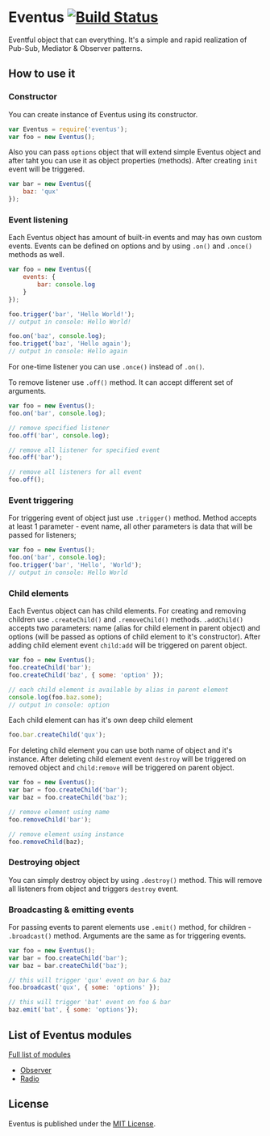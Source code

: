 # Eventus [![Build Status](https://api.travis-ci.org/makzimko/eventus.svg?branch=master)](https://api.travis-ci.org/makzimko/eventus.svg?branch=tests)
Eventful object that can everything.
It's a simple and rapid realization of Pub-Sub, Mediator & Observer patterns.

## How to use it

### Constructor

You can create instance of Eventus using its constructor.
```javascript
var Eventus = require('eventus');
var foo = new Eventus();
```
Also you can pass `options` object that will extend simple Eventus object and after taht you can use it as object properties (methods).
After creating `init` event will be triggered.
```javascript
var bar = new Eventus({
	baz: 'qux'
});
```
### Event listening
Each Eventus object has amount of built-in events and may has own custom events.
Events can be defined on options and by using `.on()` and `.once()` methods as well.
```javascript
var foo = new Eventus({
    events: {
        bar: console.log
    }
});

foo.trigger('bar', 'Hello World!');
// output in console: Hello World!

foo.on('baz', console.log);
foo.trigget('baz', 'Hello again');
// output in console: Hello again

```
For one-time listener you can use `.once()` instead of `.on()`.

To remove listener use `.off()` method. It can accept different set of arguments.
```javascript
var foo = new Eventus();
foo.on('bar', console.log);

// remove specified listener
foo.off('bar', console.log);

// remove all listener for specified event
foo.off('bar');

// remove all listeners for all event
foo.off();
```

### Event triggering
For triggering event of object just use `.trigger()` method. Method accepts at least 1 parameter - event name, all other parameters is data that will be passed for listeners;
```javascript
var foo = new Eventus();
foo.on('bar', console.log);
foo.trigger('bar', 'Hello', 'World');
// output in console: Hello World
```

### Child elements
Each Eventus object can has child elements. For creating and removing children use `.createChild()` and `.removeChild()` methods.
`.addChild()` accepts two parameters: name (alias for child element in parent object) and options (will be passed as options of child element to it's constructor). After adding child element event `child:add` will be triggered on parent object.
```javascript
var foo = new Eventus();
foo.createChild('bar');
foo.createChild('baz', { some: 'option' });

// each child element is available by alias in parent element
console.log(foo.baz.some);
// output in console: option
```

Each child element can has it's own deep child element
```javascript
foo.bar.createChild('qux');
```

For deleting child element you can use both name of object and it's instance. After deleting child element event `destroy` will be triggered on removed object and `child:remove` will be triggered on parent object.
```javascript
var foo = new Eventus();
var bar = foo.createChild('bar');
var baz = foo.createChild('baz');

// remove element using name
foo.removeChild('bar');

// remove element using instance
foo.removeChild(baz);
```

### Destroying object
You can simply destroy object by using `.destroy()` method. This will remove all listeners from object and triggers `destroy` event.

### Broadcasting & emitting events
For passing events to parent elements use `.emit()` method, for children - `.broadcast()` method. Arguments are the same as for triggering events.
```javascript
var foo = new Eventus();
var bar = foo.createChild('bar');
var baz = bar.createChild('baz');

// this will trigger 'qux' event on bar & baz
foo.broadcast('qux', { some: 'options' });

// this will trigger 'bat' event on foo & bar
baz.emit('bat', { some: 'options'});
```
## List of Eventus modules

[Full list of modules](modules/)

* [Observer](modules/observer.md)
* [Radio](modules/radio.md)

## License
Eventus is published under the [MIT License](https://opensource.org/licenses/MIT).